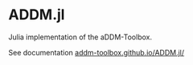# ADDM.jl

Julia implementation of the aDDM-Toolbox.

See documentation [addm-toolbox.github.io/ADDM.jl/](https://addm-toolbox.github.io/ADDM.jl/dev/)